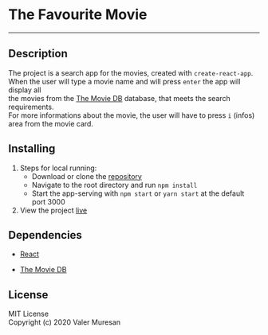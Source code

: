 # The Favourite Movie
*********


## Description

The project is a search app for the movies, created with `create-react-app`. <br />
When the user will type a movie name and will press `enter` the app will display all <br />
the movies from the [The Movie DB](https://www.themoviedb.org/) database, that meets the search requirements.<br />
For more informations about the movie, the user will have to press `i` (infos) area from the movie card.


## Installing

1. Steps for local running:
    * Download or clone the [repository](https://github.com/ValerMuresan/2020-The-Favourite-Movie.git)
    * Navigate to the root directory and run `npm install`
    * Start the app-serving with `npm start` or `yarn start` at the default port 3000
2. View the project [live](https://valermuresan.github.io/2020-The-Favourite-Movie/)


## Dependencies

- [React](https://reactjs.org/)

- [The Movie DB](https://www.themoviedb.org/)


## License

MIT License <br />
Copyright (c) 2020 Valer Muresan